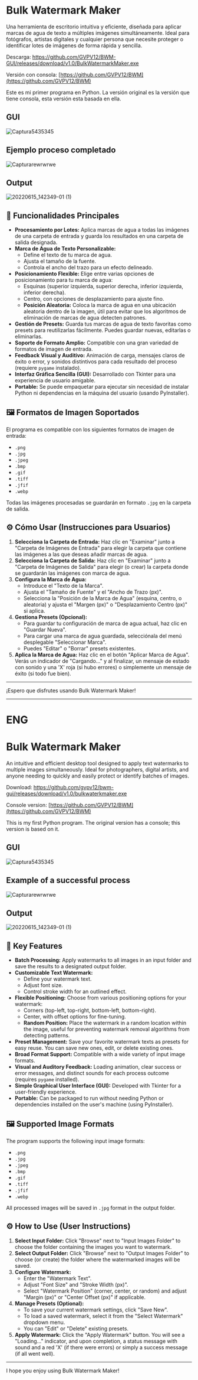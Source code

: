 # Bulk Watermark Maker

Una herramienta de escritorio intuitiva y eficiente, diseñada para aplicar marcas de agua de texto a múltiples imágenes simultáneamente. Ideal para fotógrafos, artistas digitales y cualquier persona que necesite proteger o identificar lotes de imágenes de forma rápida y sencilla.

Descarga: https://github.com/GVPV12/BWM-GUI/releases/download/v1.0/BulkWatermarkMaker.exe

Versión con consola: [https://github.com/GVPV12/BWM](https://github.com/GVPV12/BWM)

Este es mi primer programa en Python. La versión original es la versión que tiene consola, esta versión esta basada en ella.

## GUI
![Captura5435345](https://github.com/user-attachments/assets/02a81534-dd5c-4769-af62-066da4f411d1)
## Ejemplo proceso completado
![Capturarewrwrwe](https://github.com/user-attachments/assets/e1e447c4-33ed-4886-a310-b1983ad0b295)
## Output
![20220615_142349-01 (1)](https://github.com/user-attachments/assets/08d2e751-378d-4bdc-87f0-8916bebbcfd3)

## 🚀 Funcionalidades Principales

* **Procesamiento por Lotes:** Aplica marcas de agua a todas las imágenes de una carpeta de entrada y guarda los resultados en una carpeta de salida designada.
* **Marca de Agua de Texto Personalizable:**
    * Define el texto de tu marca de agua.
    * Ajusta el tamaño de la fuente.
    * Controla el ancho del trazo para un efecto delineado.
* **Posicionamiento Flexible:** Elige entre varias opciones de posicionamiento para tu marca de agua:
    * Esquinas (superior izquierda, superior derecha, inferior izquierda, inferior derecha).
    * Centro, con opciones de desplazamiento para ajuste fino.
    * **Posición Aleatoria:** Coloca la marca de agua en una ubicación aleatoria dentro de la imagen, útil para evitar que los algoritmos de eliminación de marcas de agua detecten patrones.
* **Gestión de Presets:** Guarda tus marcas de agua de texto favoritas como presets para reutilizarlas fácilmente. Puedes guardar nuevas, editarlas o eliminarlas.
* **Soporte de Formato Amplio:** Compatible con una gran variedad de formatos de imagen de entrada.
* **Feedback Visual y Auditivo:** Animación de carga, mensajes claros de éxito o error, y sonidos distintivos para cada resultado del proceso (requiere `pygame` instalado).
* **Interfaz Gráfica Sencilla (GUI):** Desarrollado con Tkinter para una experiencia de usuario amigable.
* **Portable:** Se puede empaquetar para ejecutar sin necesidad de instalar Python ni dependencias en la máquina del usuario (usando PyInstaller).

## 🖼️ Formatos de Imagen Soportados

El programa es compatible con los siguientes formatos de imagen de entrada:

* `.png`
* `.jpg`
* `.jpeg`
* `.bmp`
* `.gif`
* `.tiff`
* `.jfif`
* `.webp`

Todas las imágenes procesadas se guardarán en formato `.jpg` en la carpeta de salida.

## ⚙️ Cómo Usar (Instrucciones para Usuarios)

1.  **Selecciona la Carpeta de Entrada:** Haz clic en "Examinar" junto a "Carpeta de Imágenes de Entrada" para elegir la carpeta que contiene las imágenes a las que deseas añadir marcas de agua.
2.  **Selecciona la Carpeta de Salida:** Haz clic en "Examinar" junto a "Carpeta de Imágenes de Salida" para elegir (o crear) la carpeta donde se guardarán las imágenes con marca de agua.
3.  **Configura la Marca de Agua:**
    * Introduce el "Texto de la Marca".
    * Ajusta el "Tamaño de Fuente" y el "Ancho de Trazo (px)".
    * Selecciona la "Posición de la Marca de Agua" (esquina, centro, o aleatoria) y ajusta el "Margen (px)" o "Desplazamiento Centro (px)" si aplica.
4.  **Gestiona Presets (Opcional):**
    * Para guardar tu configuración de marca de agua actual, haz clic en "Guardar Nueva".
    * Para cargar una marca de agua guardada, selecciónala del menú desplegable "Seleccionar Marca".
    * Puedes "Editar" o "Borrar" presets existentes.
5.  **Aplica la Marca de Agua:** Haz clic en el botón "Aplicar Marca de Agua". Verás un indicador de "Cargando..." y al finalizar, un mensaje de estado con sonido y una 'X' roja (si hubo errores) o simplemente un mensaje de éxito (si todo fue bien).

---

¡Espero que disfrutes usando Bulk Watermark Maker!


---

# ENG

# Bulk Watermark Maker

An intuitive and efficient desktop tool designed to apply text watermarks to multiple images simultaneously. Ideal for photographers, digital artists, and anyone needing to quickly and easily protect or identify batches of images.

Download: https://github.com/gvpv12/bwm-gui/releases/download/v1.0/bulkwaterkmaker.exe

Console version: [https://github.com/GVPV12/BWM](https://github.com/GVPV12/BWM)

This is my first Python program. The original version has a console; this version is based on it.

## GUI
![Captura5435345](https://github.com/user-attachments/assets/02a81534-dd5c-4769-af62-066da4f411d1)
## Example of a successful process
![Capturarewrwrwe](https://github.com/user-attachments/assets/e1e447c4-33ed-4886-a310-b1983ad0b295)
## Output
![20220615_142349-01 (1)](https://github.com/user-attachments/assets/08d2e751-378d-4bdc-87f0-8916bebbcfd3)

## 🚀 Key Features

* **Batch Processing:** Apply watermarks to all images in an input folder and save the results to a designated output folder.
* **Customizable Text Watermark:**
    * Define your watermark text.
    * Adjust font size.
    * Control stroke width for an outlined effect.
* **Flexible Positioning:** Choose from various positioning options for your watermark:
    * Corners (top-left, top-right, bottom-left, bottom-right).
    * Center, with offset options for fine-tuning.
    * **Random Position:** Place the watermark in a random location within the image, useful for preventing watermark removal algorithms from detecting patterns.
* **Preset Management:** Save your favorite watermark texts as presets for easy reuse. You can save new ones, edit, or delete existing ones.
* **Broad Format Support:** Compatible with a wide variety of input image formats.
* **Visual and Auditory Feedback:** Loading animation, clear success or error messages, and distinct sounds for each process outcome (requires `pygame` installed).
* **Simple Graphical User Interface (GUI):** Developed with Tkinter for a user-friendly experience.
* **Portable:** Can be packaged to run without needing Python or dependencies installed on the user's machine (using PyInstaller).

## 🖼️ Supported Image Formats

The program supports the following input image formats:

* `.png`
* `.jpg`
* `.jpeg`
* `.bmp`
* `.gif`
* `.tiff`
* `.jfif`
* `.webp`

All processed images will be saved in `.jpg` format in the output folder.

## ⚙️ How to Use (User Instructions)

1.  **Select Input Folder:** Click "Browse" next to "Input Images Folder" to choose the folder containing the images you want to watermark.
2.  **Select Output Folder:** Click "Browse" next to "Output Images Folder" to choose (or create) the folder where the watermarked images will be saved.
3.  **Configure Watermark:**
    * Enter the "Watermark Text".
    * Adjust "Font Size" and "Stroke Width (px)".
    * Select "Watermark Position" (corner, center, or random) and adjust "Margin (px)" or "Center Offset (px)" if applicable.
4.  **Manage Presets (Optional):**
    * To save your current watermark settings, click "Save New".
    * To load a saved watermark, select it from the "Select Watermark" dropdown menu.
    * You can "Edit" or "Delete" existing presets.
5.  **Apply Watermark:** Click the "Apply Watermark" button. You will see a "Loading..." indicator, and upon completion, a status message with sound and a red 'X' (if there were errors) or simply a success message (if all went well).

---

I hope you enjoy using Bulk Watermark Maker!
